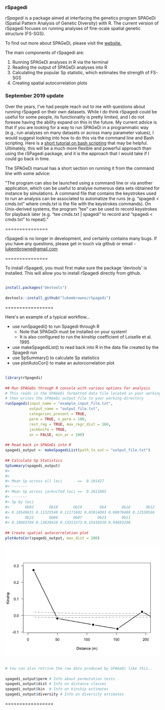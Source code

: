 ### rSpagedi

*rSpagedi* is a package aimed at interfacing the genetics program SPAGeDi (Spatial Pattern Analysis of Genetic Diversity) with R. The current version of rSpagedi focuses on running analyses of fine-scale spatial genetic structure (FS-SGS).

To find out more about SPAGeDi, please visit the [website.](http://ebe.ulb.ac.be/ebe/SPAGeDi.html)

The main components of rSpagedi are:

1.  Running SPAGeDi analyses in R via the terminal
2.  Reading the output of SPAGeDi analyses into R
3.  Calculating the popular Sp statistic, which estimates the strength of FS-SGS
4.  Creating spatial autocorrelation plots

### September 2019 update

Over the years, I've had people reach out to me with questions about running rSpagedi on their own datasets. While I do think rSpagedi could be useful for some people, its functionality is pretty limited, and I do not foresee having the ability expand on this in the future. My current advice is that if you are looking for a way to run SPAGeDi in a programmatic way (e.g., run analyses on many datasets or across many parameter values), I would suggest looking into how to do this via the command line and Bash scripting. Here is a [short tutorial on bash scripting](https://ryanstutorials.net/bash-scripting-tutorial/bash-script.php) that may be helpful. Ultimately, this will be a much more flexible and powerful approach than using the rSPagedi package, and it is the approach that I would take if I could go back in time.

The SPAGeDi manual has a short section on running it from the command line with some advice:

"The program can also be launched using a command line or via another application, which can be useful to analyse numerous data sets obtained for instance by simulations. A command file that contains the keystrokes used to run an analysis can be associated to automatize the runs (e.g. “spagedi < cmds.txt” where cmds.txt is the file with the keystrokes commands). On Unix-derived systems, the program “tee” can be used to record keystrokes for playback later (e.g. “tee cmds.txt | spagedi” to record and “spagedi < cmds.txt” to repeat)."


===============

rSpagedi is no longer in development, and certainly contains many bugs. If you have any questions, please get in touch via github or email - <lukembrowne@gmail.com>

===============

To install rSpagedi, you must first make sure the package 'devtools' is installed. This will allow you to install rSpagedi directly from github.

``` r

install.packages("devtools")

devtools::install_github("lukembrowne/rSpagedi")
```

=================

Here's an example of a typical workflow...

-   use runSpagedi() to run Spagedi through R
    -   Note that SPAGeDi must be installed on your system!
    -   It is also configured to run the kinship coefficient of Loiselle et al. 1995
-   use makeSpagediList() to read back into R in the data file created by the Spagedi run
-   use SpSummary() to calculate Sp statistics
-   use plotAutoCor() to make an autorcorrelation plot

``` r

library(rSpagedi)

## Run SPAGeDi through R console with various options for analysis
# This reads in the SPAGeDi formatted data file located in your working directory, and
# then writes the SPAGeDi output file to your working directory
runSpagedi(input_name = "example_input_file.txt",
           output_name = "output_file.txt", 
           categories_present = TRUE, 
           perm = TRUE, n_perm = 100,
           rest_reg = TRUE, max_regr_dist = 160,
           jackknife = TRUE, 
           ar = FALSE, min_ar = 100)

## Read back in SPAGeDi into R
spagedi_output <- makeSpagediList(path_to_out = "output_file.txt")

## Calculate Sp Statistics
SpSummary(spagedi_output)
#> 
#> 
#> Mean Sp across all loci       ==  0.101427 
#> -------
#> Mean Sp across jacknifed loci ==  0.1011885 
#> -------
#> Sp by loci
#>       Ob03       Ob10       Ob19        Ob4       Ob16       Ob12 
#> 0.10549631 0.11325540 0.11171602 0.03014093 0.08078488 0.12538566 
#>       Ob22       Ob06       Ob07       Ob23       Ob11 
#> 0.10003766 0.13839420 0.13311573 0.15410320 0.04693298

## Create spatial autocorrelation plot
plotAutoCor(spagedi_output, max_dist = 200)
```

![](README-unnamed-chunk-3-1.png)

``` r

# You can also retrive the raw data produced by SPAGeDi like this..

spagedi_output$perm # Info about permutation tests
spagedi_output$dist # Info on distance classes
spagedi_output$kin  # Info on kinship estimates
spagedi_output$diversity # Info on diversity estimates
```

=================
